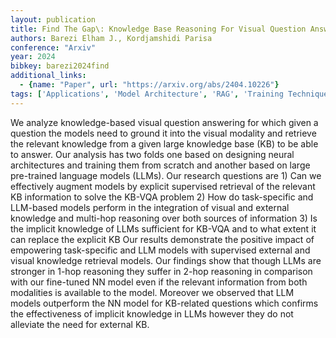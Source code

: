 ```yaml
---
layout: publication
title: Find The Gap\: Knowledge Base Reasoning For Visual Question Answering
authors: Barezi Elham J., Kordjamshidi Parisa
conference: "Arxiv"
year: 2024
bibkey: barezi2024find
additional_links:
  - {name: "Paper", url: "https://arxiv.org/abs/2404.10226"}
tags: ['Applications', 'Model Architecture', 'RAG', 'Training Techniques']
---
```

We analyze knowledge-based visual question answering for which given a question the models need to ground it into the visual modality and retrieve the relevant knowledge from a given large knowledge base (KB) to be able to answer. Our analysis has two folds one based on designing neural architectures and training them from scratch and another based on large pre-trained language models (LLMs). Our research questions are 1) Can we effectively augment models by explicit supervised retrieval of the relevant KB information to solve the KB-VQA problem 2) How do task-specific and LLM-based models perform in the integration of visual and external knowledge and multi-hop reasoning over both sources of information 3) Is the implicit knowledge of LLMs sufficient for KB-VQA and to what extent it can replace the explicit KB Our results demonstrate the positive impact of empowering task-specific and LLM models with supervised external and visual knowledge retrieval models. Our findings show that though LLMs are stronger in 1-hop reasoning they suffer in 2-hop reasoning in comparison with our fine-tuned NN model even if the relevant information from both modalities is available to the model. Moreover we observed that LLM models outperform the NN model for KB-related questions which confirms the effectiveness of implicit knowledge in LLMs however they do not alleviate the need for external KB.
